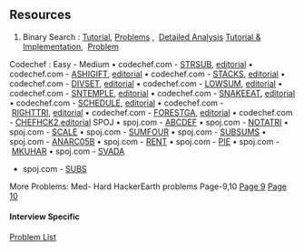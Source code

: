 ## Resources
1. Binary Search :
[Tutorial](https://www.topcoder.com/community/data-science/data-science-tutorials/binary-search/), 
[Problems](https://www.topcoder.com/community/data-science/data-science-tutorials/binary-search/) , 
[Detailed Analysis](https://www.cs.cmu.edu/~fp/courses/15122-f10/lectures/03-binsearch.pdf)
[Tutorial & Implementation](https://www.geeksforgeeks.org/binary-search/), 
[Problem](https://www.spoj.com/problems/AGGRCOW/)

Codechef : Easy - Medium
• codechef.com - [STRSUB](https://www.codechef.com/problems/STRSUB), [editorial](https://discuss.codechef.com/questions/66064/strsub-editorial)
• codechef.com - [ASHIGIFT](https://www.codechef.com/problems/ASHIGIFT), [editorial](https://discuss.codechef.com/t/ashigift-editorial/10284)
• codechef.com - [STACKS](https://www.codechef.com/problems/STACKS), [editorial](https://discuss.codechef.com/t/stacks-editorial/11650)
• codechef.com - [DIVSET](https://www.codechef.com/problems/DIVSET), [editorial](https://discuss.codechef.com/t/divset-editorial/15796)
• codechef.com - [LOWSUM](https://www.codechef.com/problems/LOWSUM), [editorial](https://discuss.codechef.com/t/lowsum-editorial/3706)
• codechef.com - [SNTEMPLE](https://www.codechef.com/problems/SNTEMPLE), [editorial](https://discuss.codechef.com/t/sntemple-editorial/14748)
• codechef.com - [SNAKEEAT](https://www.codechef.com/problems/SNAKEEAT), [editorial](https://discuss.codechef.com/t/snakeeat-editorial/14672)
• codechef.com - [SCHEDULE](https://www.codechef.com/problems/SCHEDULE), [editorial](https://discuss.codechef.com/t/schedule-editorial/14115)
• codechef.com - [RIGHTTRI](https://www.codechef.com/problems/RIGHTTRI), [editorial](https://discuss.codechef.com/t/righttri-editorial/12680)
• codechef.com - [FORESTGA](https://www.codechef.com/problems/FORESTGA), [editorial](https://discuss.codechef.com/t/forestga-editorial/12564)
• codechef.com - [CHEFHCK2](https://www.codechef.com/problems/CHEFHCK2),[editorial](https://discuss.codechef.com/t/chefhck2-editorial/1609)
SPOJ
• spoj.com - [ABCDEF](http://www.spoj.com/problems/ABCDEF)
• spoj.com - [NOTATRI](http://www.spoj.com/problems/NOTATRI)
• spoj.com - [SCALE](http://www.spoj.com/problems/SCALE)
• spoj.com - [SUMFOUR](http://www.spoj.com/problems/SUMFOUR)
• spoj.com - [SUBSUMS](http://www.spoj.com/problems/SUBSUMS)
• spoj.com - [ANARC05B](http://www.spoj.com/problems/ANARC05B)
• spoj.com - [RENT](http://www.spoj.com/problems/RENT)
• spoj.com - [PIE](http://www.spoj.com/problems/PIE)
• spoj.com - [MKUHAR](http://www.spoj.com/problems/MKUHAR)
• spoj.com - [SVADA](http://www.spoj.com/problems/SVADA)
* spoj.com - [SUBS](http://www.spoj.com/problems/SUBS)

More Problems: Med- Hard
HackerEarth problems Page-9,10
[Page 9](https://www.hackerearth.com/practice/algorithms/searching/binary-search/practice-problems/9/?sort_by=partially%20solved&p_level=)
[Page 10](https://www.hackerearth.com/practice/algorithms/searching/binary-search/practice-problems/10/?sort_by=partially%20solved&p_level=)

#### Interview Specific
[Problem List](https://leetcode.com/tag/binary-search/)






















